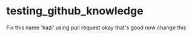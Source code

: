 # testing_github_knowledge
Fix this name 'kazi' using pull request
okay that's good now change this
